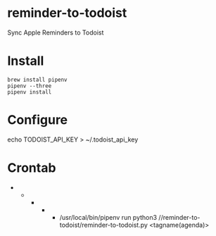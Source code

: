 # reminder-to-todoist
Sync Apple Reminders to Todoist

# Install
```
brew install pipenv
pipenv --three
pipenv install
```

# Configure
echo TODOIST_API_KEY > ~/.todoist_api_key

# Crontab
* * * * * /usr/local/bin/pipenv run python3 /<PATH>/reminder-to-todoist/reminder-to-todoist.py <tagname(agenda)>
